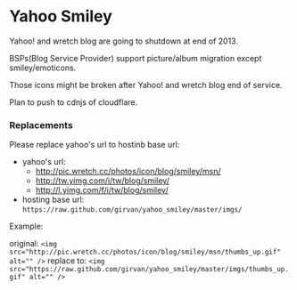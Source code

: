 Yahoo Smiley
=========

Yahoo! and wretch blog are going to shutdown at end of 2013.

BSPs(Blog Service Provider) support picture/album migration except smiley/emoticons.

Those icons might be broken after Yahoo! and wretch blog end of service.

Plan to push to cdnjs of cloudflare.

### Replacements
Please replace yahoo's url to hostinb base url:
* yahoo's url:
  * http://pic.wretch.cc/photos/icon/blog/smiley/msn/
  * http://tw.yimg.com/i/tw/blog/smiley/
  * http://l.yimg.com/f/i/tw/blog/smiley/
* hosting base url: ```https://raw.github.com/girvan/yahoo_smiley/master/imgs/```

Example:

original: ``` <img src="http://pic.wretch.cc/photos/icon/blog/smiley/msn/thumbs_up.gif" alt="" /> ```
replace to: ```<img src="https://raw.github.com/girvan/yahoo_smiley/master/imgs/thumbs_up.gif" alt="" />```
